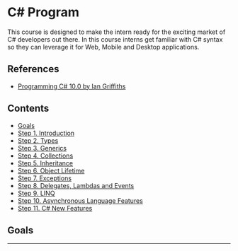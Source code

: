 # C# Program <!-- omit in toc -->

This course is designed to make the intern ready for the exciting market of C# developers out there. In this course interns get familiar with C# syntax so they can leverage it for Web, Mobile and Desktop applications.

## References <!-- omit in toc -->
- [Programming C# 10.0 by Ian Griffiths](https://www.oreilly.com/library/view/programming-c-10/9781098117801/)

## Contents <!-- omit in toc -->
- [Goals](#Goals)
- [Step 1. Introduction](01-Introduction.md)
- [Step 2. Types](02-Types.md)
- [Step 3. Generics](03-Generics.md)
- [Step 4. Collections](04-Collections.md)
- [Step 5. Inheritance](05-Inheritance.md)
- [Step 6. Object Lifetime](06-Object-LifeTime.md)
- [Step 7. Exceptions](07-Exceptions.md)
- [Step 8. Delegates, Lambdas and Events](08-Delegates-Lambdas-Events.md)
- [Step 9. LINQ](09-LINQ.md)
- [Step 10. Asynchronous Language Features](10-Asynchronous-Language-Features.md)
- [Step 11. C# New Features](11-C%23-New-Features.md)

## Goals

<hr/>
